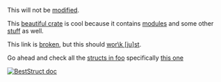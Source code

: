This will not be [modified](crate::amodule).

<!-- cargo-rdme start -->

This [beautiful crate](https://docs.rs/integration_test/latest/integration_test/) is cool because it contains [modules](https://docs.rs/integration_test/latest/integration_test/amodule/) and some
other [stuff](https://en.wikipedia.org/wiki/Stuff) as well.

This link is [broken](crate::broken), but this should [wor\\k \[ju\]st](f\\i\(n\)e).

Go ahead and check all the [structs in foo](https://docs.rs/integration_test/latest/integration_test/foo/#structs) specifically
[this one](https://docs.rs/integration_test/latest/integration_test/foo/struct.BestStruct.html)

[![BestStruct doc](https://example.com/image.png)](https://docs.rs/integration_test/latest/integration_test/foo/struct.BestStruct.html)

<!-- cargo-rdme end -->
